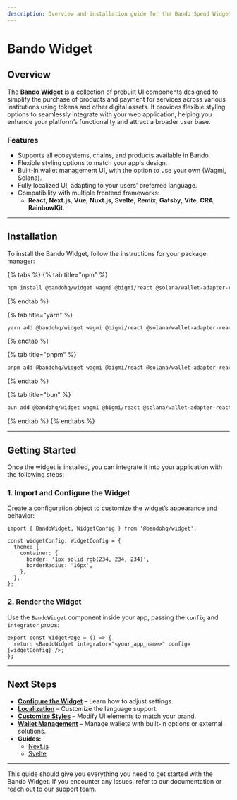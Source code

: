 ```yaml
---
description: Overview and installation guide for the Bando Spend Widget.
---
```


# Bando Widget

## Overview

The **Bando Widget** is a collection of prebuilt UI components designed to simplify the purchase of products and payment for services across various institutions using tokens and other digital assets. It provides flexible styling options to seamlessly integrate with your web application, helping you enhance your platform’s functionality and attract a broader user base.

### Features

- Supports all ecosystems, chains, and products available in Bando.
- Flexible styling options to match your app's design.
- Built-in wallet management UI, with the option to use your own (Wagmi, Solana).
- Fully localized UI, adapting to your users’ preferred language.
- Compatibility with multiple frontend frameworks:
  - **React**, **Next.js**, **Vue**, **Nuxt.js**, **Svelte**, **Remix**, **Gatsby**, **Vite**, **CRA**, **RainbowKit**.

---

## Installation

To install the Bando Widget, follow the instructions for your package manager:

{% tabs %}
{% tab title="npm" %}

```bash
npm install @bandohq/widget wagmi @bigmi/react @solana/wallet-adapter-react @tanstack/react-query
```

{% endtab %}

{% tab title="yarn" %}

```bash
yarn add @bandohq/widget wagmi @bigmi/react @solana/wallet-adapter-react @tanstack/react-query
```

{% endtab %}

{% tab title="pnpm" %}

```bash
pnpm add @bandohq/widget wagmi @bigmi/react @solana/wallet-adapter-react @tanstack/react-query
```

{% endtab %}

{% tab title="bun" %}

```bash
bun add @bandohq/widget wagmi @bigmi/react @solana/wallet-adapter-react @tanstack/react-query
```

{% endtab %}
{% endtabs %}

---

## Getting Started

Once the widget is installed, you can integrate it into your application with the following steps:

### 1. Import and Configure the Widget

Create a configuration object to customize the widget’s appearance and behavior:

```tsx
import { BandoWidget, WidgetConfig } from '@bandohq/widget';

const widgetConfig: WidgetConfig = {
  theme: {
    container: {
      border: '1px solid rgb(234, 234, 234)',
      borderRadius: '16px',
    },
  },
};
```

### 2. Render the Widget

Use the `BandoWidget` component inside your app, passing the `config` and `integrator` props:

```tsx
export const WidgetPage = () => {
  return <BandoWidget integrator="<your_app_name>" config={widgetConfig} />;
};
```

---

## Next Steps

- **[Configure the Widget](widget/configuration.md)** – Learn how to adjust settings.
- **[Localization](widget/localization.md)** – Customize the language support.
- **[Customize Styles](widget/customize-styles.md)** – Modify UI elements to match your brand.
- **[Wallet Management](widget/wallet-management.md)** – Manage wallets with built-in options or external solutions.
- **Guides:**
  - [Next.js](widget/guides/next.md)
  - [Svelte](widget/guides/svelte.md)

---

This guide should give you everything you need to get started with the Bando Widget. If you encounter any issues, refer to our documentation or reach out to our support team.
